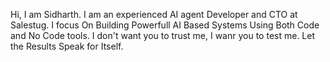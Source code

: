 Hi, I am Sidharth. I am an experienced AI agent Developer and CTO at Salestug. I focus On Building Powerfull AI Based Systems Using Both Code and No Code tools. I don't want you to trust me, I wanr you to test me. Let the Results Speak for Itself.
